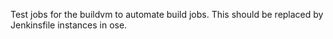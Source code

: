 Test jobs for the buildvm to automate build jobs.  This should be replaced by Jenkinsfile instances in ose.
